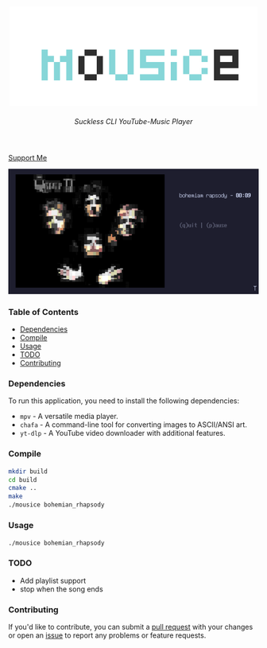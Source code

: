 
<p align="center">
    <img src="images/logo.png">
</p>

<h6 align="center">
Suckless CLI YouTube-Music Player
    </h6>

<h1></h1>

<br>

<div style="display: inline;" align="center">
    <a href="https://github.com/rdWei/rdWei/blob/main/donate.MD">
        Support Me
    </a>
</div>

<br>

<p align="center">
    <img src="images/screen.png">
</p>

### Table of Contents

- [Dependencies](#dependencies)
- [Compile](#compile)
- [Usage](#usage)
- [TODO](#todo)
- [Contributing](#contributing)

### Dependencies

To run this application, you need to install the following dependencies:

- `mpv` - A versatile media player.
- `chafa` - A command-line tool for converting images to ASCII/ANSI art.
- `yt-dlp` - A YouTube video downloader with additional features.

### Compile

```bash
mkdir build
cd build
cmake ..
make
./mousice bohemian_rhapsody
```

### Usage
`./mousice bohemian_rhapsody`

### TODO
- Add playlist support
- stop when the song ends

### Contributing
If you'd like to contribute, you can submit a [pull request](https://github.com/rdWei/mousice/pulls) with your changes or open an [issue](https://github.com/rdWei/mousice/pulls) to report any problems or feature requests.
